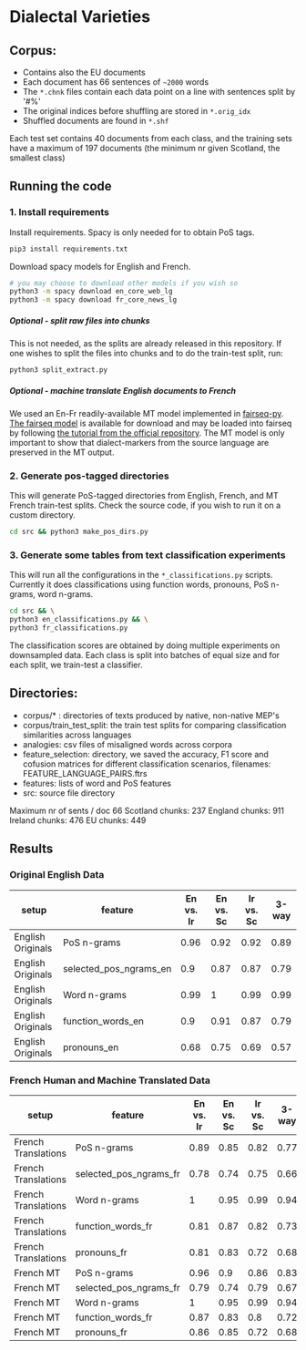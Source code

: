 # Dialectal Varieties

## Corpus:

- Contains also the EU documents
- Each document has 66 sentences of `~2000` words
- The `*.chnk` files contain each data point on a line with sentences split by '#%'
- The original indices before shuffling are stored in `*.orig_idx`
- Shuffled documents are found in `*.shf`

Each test set contains 40 documents from each class, and the training sets have a maximum of 197 documents (the minimum nr given Scotland, the smallest class)


## Running the code

### 1. Install requirements

Install requirements. Spacy is only needed for to obtain PoS tags.

```bash
pip3 install requirements.txt
```

Download spacy models for English and French.
```bash
# you may choose to download other models if you wish so
python3 -m spacy download en_core_web_lg
python3 -m spacy download fr_core_news_lg
```

##### Optional - split raw files into chunks
This is not needed, as the splits are already released in this repository. If one wishes to split the files into chunks and to do the train-test split, run:
```bash
python3 split_extract.py
```

##### Optional - machine translate English documents to French
We used an En-Fr readily-available MT model implemented in [fairseq-py](https://github.com/pytorch/fairseq). [The fairseq model](https://dl.fbaipublicfiles.com/fairseq/models/wmt14.en-fr.joined-dict.transformer.tar.bz2) is available for download and may be loaded into fairseq by following [the tutorial from the official repository](https://github.com/pytorch/fairseq/blob/main/examples/translation/README.md). The MT model is only important to show that dialect-markers from the source language are preserved in the MT output.




### 2. Generate pos-tagged directories

This will generate PoS-tagged directories from English, French, and MT French train-test splits. Check the source code, if you wish to run it on a custom directory.
```bash
cd src && python3 make_pos_dirs.py
``` 

### 3. Generate some tables from text classification experiments

This will run all the configurations in the `*_classifications.py` scripts. Currently it does classifications using function words, pronouns, PoS n-grams, word n-grams.
```bash
cd src && \
python3 en_classifications.py && \
python3 fr_classifications.py
``` 
The classification scores are obtained by doing multiple experiments on downsampled data. Each class is split into batches of equal size and for each split, we train-test a classifier.


## Directories:

- corpus/* : directories of texts produced by native, non-native MEP's
- corpus/train_test_split: the train test splits for comparing classification similarities across languages
- analogies: csv files of misaligned words across corpora
- feature_selection: directory, we saved the accuracy, F1 score and cofusion matrices for different classification scenarios, filenames: FEATURE_LANGUAGE_PAIRS.ftrs
- features: lists of word and PoS features 
- src: source file directory


Maximum nr of sents / doc  66
Scotland chunks:  237
England chunks:  911
Ireland chunks:  476
EU chunks:  449


## Results

### Original English Data

|setup|feature                      |En vs. Ir|En vs. Sc                                    |Ir vs. Sc|3-way|
|-----|-----------------------------|---------|---------------------------------------------|---------|-----|
|English Originals|PoS n-grams                  |0.96     |0.92                                         |0.92     |0.89 |
|English Originals|selected_pos_ngrams_en       |0.9      |0.87                                         |0.87     |0.79 |
|English Originals|Word n-grams                 |0.99     |1                                            |0.99     |0.99 |
|English Originals|function_words_en            |0.9      |0.91                                         |0.87     |0.79 |
|English Originals|pronouns_en                  |0.68     |0.75                                         |0.69     |0.57 |



### French Human and Machine Translated Data

|setup|feature                      |En vs. Ir|En vs. Sc                                    |Ir vs. Sc|3-way|
|-----|-----------------------------|---------|---------------------------------------------|---------|-----|
|French Translations|PoS n-grams                  |0.89     |0.85                                         |0.82     |0.77 |
|French Translations|selected_pos_ngrams_fr       |0.78     |0.74                                         |0.75     |0.66 |
|French Translations|Word n-grams                 |1        |0.95                                         |0.99     |0.94 |
|French Translations|function_words_fr            |0.81     |0.87                                         |0.82     |0.73 |
|French Translations|pronouns_fr                  |0.81     |0.83                                         |0.72     |0.68 |
|French MT|PoS n-grams                  |0.96     |0.9                                          |0.86     |0.83 |
|French MT|selected_pos_ngrams_fr       |0.79     |0.74                                         |0.79     |0.67 |
|French MT|Word n-grams                 |1        |0.95                                         |0.99     |0.94 |
|French MT|function_words_fr            |0.87     |0.83                                         |0.8      |0.72 |
|French MT|pronouns_fr                  |0.86     |0.85                                         |0.72     |0.68 |
